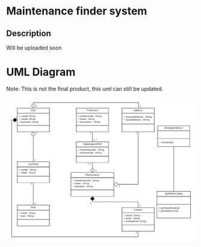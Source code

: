 # Maintenance finder system

## Description
Will be uploaded soon 

# UML Diagram
Note: This is not the final product, this uml can still be updated.

![](uml.png)
